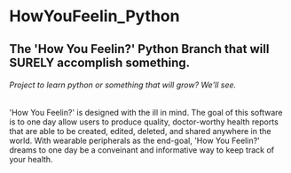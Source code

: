 # HowYouFeelin_Python 
## The 'How You Feelin?' Python Branch that will SURELY accomplish something.

###### Project to learn python or something that will grow? We'll see.

'How You Feelin?' is designed with the ill in mind. The goal of this software is to 
one day allow users to produce quality, doctor-worthy health reports that are able to 
be created, edited, deleted, and shared anywhere in the world. With wearable peripherals 
as the end-goal, 'How You Feelin?' dreams to one day be a conveinant and informative way 
to keep track of your health.